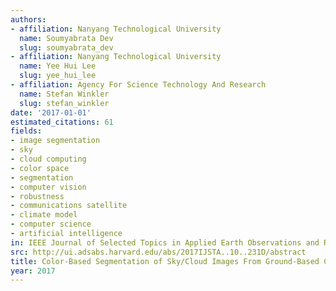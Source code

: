```yaml
---
authors:
- affiliation: Nanyang Technological University
  name: Soumyabrata Dev
  slug: soumyabrata_dev
- affiliation: Nanyang Technological University
  name: Yee Hui Lee
  slug: yee_hui_lee
- affiliation: Agency For Science Technology And Research
  name: Stefan Winkler
  slug: stefan_winkler
date: '2017-01-01'
estimated_citations: 61
fields:
- image segmentation
- sky
- cloud computing
- color space
- segmentation
- computer vision
- robustness
- communications satellite
- climate model
- computer science
- artificial intelligence
in: IEEE Journal of Selected Topics in Applied Earth Observations and Remote Sensing
src: http://ui.adsabs.harvard.edu/abs/2017IJSTA..10..231D/abstract
title: Color-Based Segmentation of Sky/Cloud Images From Ground-Based Cameras
year: 2017
---
```

